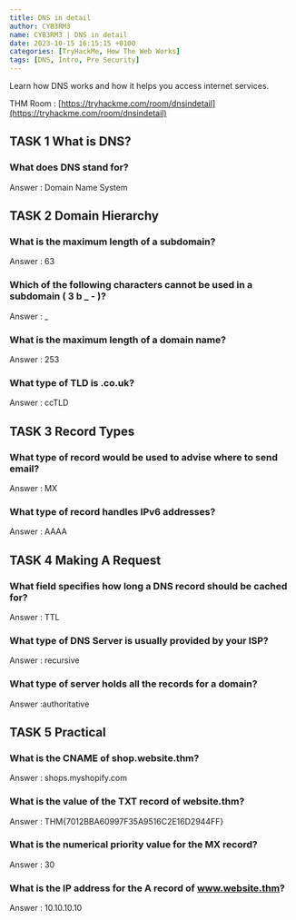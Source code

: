 ```yaml
---
title: DNS in detail
author: CYB3RM3
name: CYB3RM3 | DNS in detail
date: 2023-10-15 16:15:15 +0100
categories: [TryHackMe, How The Web Works]
tags: [DNS, Intro, Pre Security]
---
```


Learn how DNS works and how it helps you access internet services.

THM Room : [https://tryhackme.com/room/dnsindetail](https://tryhackme.com/room/dnsindetail)


## TASK 1 What is DNS?
### What does DNS stand for?
Answer : Domain Name System

## TASK 2 Domain Hierarchy
### What is the maximum length of a subdomain?
Answer : 63

### Which of the following characters cannot be used in a subdomain ( 3 b _ - )?
Answer : _

### What is the maximum length of a domain name?
Answer : 253

### What type of TLD is .co.uk?
Answer : ccTLD

## TASK 3 Record Types
### What type of record would be used to advise where to send email?
Answer : MX

### What type of record handles IPv6 addresses?
Answer : AAAA

## TASK 4 Making A Request
### What field specifies how long a DNS record should be cached for?
Answer : TTL

### What type of DNS Server is usually provided by your ISP?
Answer : recursive

### What type of server holds all the records for a domain?
Answer :authoritative

## TASK 5 Practical
### What is the CNAME of shop.website.thm?
Answer : shops.myshopify.com

### What is the value of the TXT record of website.thm?
Answer : THM{7012BBA60997F35A9516C2E16D2944FF}

### What is the numerical priority value for the MX record?
Answer : 30

### What is the IP address for the A record of www.website.thm?
Answer : 10.10.10.10